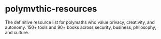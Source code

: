 # polymvthic-resources
The definitive resource list for polymaths who value privacy, creativity, and autonomy. 150+ tools and 90+ books across security, business, philosophy, and culture.
